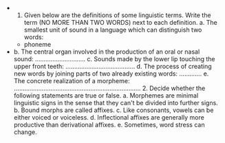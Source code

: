- 1. Given below are the definitions of some linguistic terms. Write the term (NO MORE THAN TWO WORDS) next to each definition.
  a. The smallest unit of sound in a language which can distinguish two words:
	- phoneme
- b. The central organ involved in the production of an oral or nasal sound: ...…………….....……
  c. Sounds made by the lower lip touching the upper front teeth: ………………………………….
  d. The process of creating new words by joining parts of two already existing words: ………….
  e. The concrete realization of a morpheme: …………………………...........................................
  2. Decide whether the following statements are true or false.
  a. Morphemes are minimal linguistic signs in the sense that they can't be divided into further signs.
  b. Bound morphs are called affixes.
  c. Like consonants, vowels can be either voiced or voiceless.
  d. Inflectional affixes are generally more productive than derivational affixes.
  e. Sometimes, word stress can change.